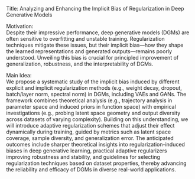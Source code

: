 Title: Analyzing and Enhancing the Implicit Bias of Regularization in Deep Generative Models

Motivation:  
Despite their impressive performance, deep generative models (DGMs) are often sensitive to overfitting and unstable training. Regularization techniques mitigate these issues, but their implicit bias—how they shape the learned representations and generated outputs—remains poorly understood. Unveiling this bias is crucial for principled improvement of generalization, robustness, and the interpretability of DGMs.

Main Idea:  
We propose a systematic study of the implicit bias induced by different explicit and implicit regularization methods (e.g., weight decay, dropout, batch/layer norm, spectral norm) in DGMs, including VAEs and GANs. The framework combines theoretical analysis (e.g., trajectory analysis in parameter space and induced priors in function space) with empirical investigations (e.g., probing latent space geometry and output diversity across datasets of varying complexity). Building on this understanding, we will introduce adaptive regularization schemes that adjust their effect dynamically during training, guided by metrics such as latent space coverage, sample diversity, and generalization error. The anticipated outcomes include sharper theoretical insights into regularization-induced biases in deep generative learning, practical adaptive regularizers improving robustness and stability, and guidelines for selecting regularization techniques based on dataset properties, thereby advancing the reliability and efficacy of DGMs in diverse real-world applications.